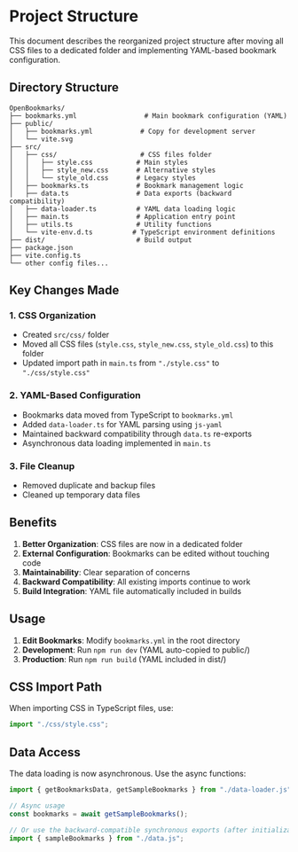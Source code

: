 # Project Structure

This document describes the reorganized project structure after moving all CSS files to a dedicated folder and implementing YAML-based bookmark configuration.

## Directory Structure

```
OpenBookmarks/
├── bookmarks.yml                 # Main bookmark configuration (YAML)
├── public/
│   ├── bookmarks.yml            # Copy for development server
│   └── vite.svg
├── src/
│   ├── css/                     # CSS files folder
│   │   ├── style.css           # Main styles
│   │   ├── style_new.css       # Alternative styles
│   │   └── style_old.css       # Legacy styles
│   ├── bookmarks.ts            # Bookmark management logic
│   ├── data.ts                 # Data exports (backward compatibility)
│   ├── data-loader.ts          # YAML data loading logic
│   ├── main.ts                 # Application entry point
│   ├── utils.ts                # Utility functions
│   └── vite-env.d.ts          # TypeScript environment definitions
├── dist/                       # Build output
├── package.json
├── vite.config.ts
└── other config files...
```

## Key Changes Made

### 1. CSS Organization

- Created `src/css/` folder
- Moved all CSS files (`style.css`, `style_new.css`, `style_old.css`) to this folder
- Updated import path in `main.ts` from `"./style.css"` to `"./css/style.css"`

### 2. YAML-Based Configuration

- Bookmarks data moved from TypeScript to `bookmarks.yml`
- Added `data-loader.ts` for YAML parsing using `js-yaml`
- Maintained backward compatibility through `data.ts` re-exports
- Asynchronous data loading implemented in `main.ts`

### 3. File Cleanup

- Removed duplicate and backup files
- Cleaned up temporary data files

## Benefits

1. **Better Organization**: CSS files are now in a dedicated folder
2. **External Configuration**: Bookmarks can be edited without touching code
3. **Maintainability**: Clear separation of concerns
4. **Backward Compatibility**: All existing imports continue to work
5. **Build Integration**: YAML file automatically included in builds

## Usage

1. **Edit Bookmarks**: Modify `bookmarks.yml` in the root directory
2. **Development**: Run `npm run dev` (YAML auto-copied to public/)
3. **Production**: Run `npm run build` (YAML included in dist/)

## CSS Import Path

When importing CSS in TypeScript files, use:

```typescript
import "./css/style.css";
```

## Data Access

The data loading is now asynchronous. Use the async functions:

```typescript
import { getBookmarksData, getSampleBookmarks } from "./data-loader.js";

// Async usage
const bookmarks = await getSampleBookmarks();

// Or use the backward-compatible synchronous exports (after initialization)
import { sampleBookmarks } from "./data.js";
```
